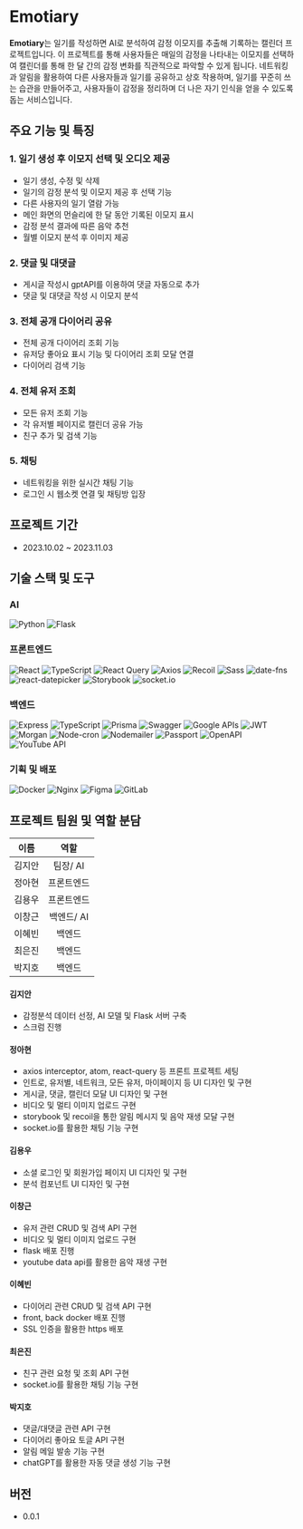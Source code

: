 # **Emotiary**

**Emotiary**는 일기를 작성하면 AI로 분석하여 감정 이모지를 추출해 기록하는 캘린더 프로젝트입니다. 이 프로젝트를 통해 사용자들은 매일의 감정을 나타내는 이모지를 선택하여 캘린더를 통해 한 달 간의 감정 변화를 직관적으로 파악할 수 있게 됩니다. 네트워킹과 알림을 활용하여 다른 사용자들과 일기를 공유하고 상호 작용하며, 일기를 꾸준히 쓰는 습관을 만들어주고, 사용자들이 감정을 정리하며 더 나은 자기 인식을 얻을 수 있도록 돕는 서비스입니다.

## **주요 기능 및 특징**

### **1. 일기 생성 후 이모지 선택 및 오디오 제공**
 - 일기 생성, 수정 및 삭제
 - 일기의 감정 분석 및 이모지 제공 후 선택 기능
 - 다른 사용자의 일기 열람 가능
 - 메인 화면의 먼슬리에 한 달 동안 기록된 이모지 표시
 - 감정 분석 결과에 따른 음악 추천
 - 월별 이모지 분석 후 이미지 제공

### **2. 댓글 및 대댓글**
 - 게시글 작성시 gptAPI를 이용하여 댓글 자동으로 추가
 - 댓글 및 대댓글 작성 시 이모지 분석

### **3. 전체 공개 다이어리 공유** 
 - 전체 공개 다이어리 조회 기능
 - 유저당 좋아요 표시 기능 및 다이어리 조회 모달 연결
 - 다이어리 검색 기능

### **4. 전체 유저 조회**
 - 모든 유저 조회 기능
 - 각 유저별 페이지로 캘린더 공유 가능
 - 친구 추가 및 검색 기능

### **5. 채팅**
 - 네트워킹을 위한 실시간 채팅 기능
 - 로그인 시 웹소켓 연결 및 채팅방 입장

## **프로젝트 기간**

- 2023.10.02 ~ 2023.11.03

## **기술 스택 및 도구**

### AI
![Python](https://img.shields.io/badge/Python-3776AB?style=for-the-badge&logo=python&logoColor=ffffff)
![Flask](https://img.shields.io/badge/Flask-000000?style=for-the-badge&logo=flask&logoColor=ffffff)

### 프론트엔드
![React](https://img.shields.io/badge/React-222222?style=for-the-badge&logo=react&logoColor=ffffff)
![TypeScript](https://img.shields.io/badge/TypeScript-3178C6?style=for-the-badge&logo=typescript&logoColor=ffffff)
![React Query](https://img.shields.io/badge/React_Query-FF4154?style=for-the-badge&logo=react-query&logoColor=ffffff)
![Axios](https://img.shields.io/badge/Axios-007ACC?style=for-the-badge&logo=axios&logoColor=ffffff)
![Recoil](https://img.shields.io/badge/Recoil-764ABC?style=for-the-badge&logo=recoil&logoColor=ffffff)
![Sass](https://img.shields.io/badge/Sass-CC6699?style=for-the-badge&logo=sass&logoColor=white)
![date-fns](https://img.shields.io/badge/date--fns-EA4AAA?style=for-the-badge)
![react-datepicker](https://img.shields.io/badge/react--datepicker-61DAFB?style=for-the-badge)
![Storybook](https://img.shields.io/badge/Storybook-FF4785?style=for-the-badge&logo=storybook&logoColor=ffffff)
![socket.io](https://img.shields.io/badge/socket.io-010101?style=for-the-badge&logo=socket.io&logoColor=ffffff)

### 백엔드
![Express](https://img.shields.io/badge/Express-000000?style=for-the-badge&logo=express&logoColor=ffffff)
![TypeScript](https://img.shields.io/badge/TypeScript-3178C6?style=for-the-badge&logo=typescript&logoColor=ffffff)
![Prisma](https://img.shields.io/badge/Prisma-2D3748?style=for-the-badge&logo=prisma&logoColor=white)
![Swagger](https://img.shields.io/badge/Swagger-85EA2D?style=for-the-badge&logo=swagger&logoColor=000000)
![Google APIs](https://img.shields.io/badge/Google%20APIs-4285F4?style=for-the-badge&logo=google&logoColor=ffffff)
![JWT](https://img.shields.io/badge/JWT-000000?style=for-the-badge&logo=json-web-tokens&logoColor=ffffff)
![Morgan](https://img.shields.io/badge/Morgan-82B41C?style=for-the-badge)
![Node-cron](https://img.shields.io/badge/Node--cron-00B289?style=for-the-badge)
![Nodemailer](https://img.shields.io/badge/Nodemailer-009688?style=for-the-badge)
![Passport](https://img.shields.io/badge/Passport-34E27C?style=for-the-badge)
![OpenAPI](https://img.shields.io/badge/OpenAPI-FF5733?style=for-the-badge)
![YouTube API](https://img.shields.io/badge/YouTube%20API-FF0000?style=for-the-badge)


### 기획 및 배포
![Docker](https://img.shields.io/badge/Docker-2496ED?style=for-the-badge&logo=docker&logoColor=ffffff)
![Nginx](https://img.shields.io/badge/Nginx-009639?style=for-the-badge&logo=nginx&logoColor=ffffff)
![Figma](https://img.shields.io/badge/Figma-F24E1E?style=for-the-badge&logo=figma&logoColor=ffffff)
![GitLab](https://img.shields.io/badge/GitLab-FCA121?style=for-the-badge&logo=gitlab&logoColor=ffffff)

## **프로젝트 팀원 및 역할 분담**

|  이름  |             역할              |
| :----: | :---------------------------: |
| 김지안 | 팀장/ AI |
| 정아현 |      프론트엔드       |
| 김용우 |      프론트엔드       |
| 이창근 |      백엔드/ AI       |
| 이혜빈 |      백엔드       |
| 최은진 |      백엔드       |
| 박지호 |      백엔드       |

#### 김지안
- 감정분석 데이터 선정, AI 모델 및 Flask 서버 구축
-  스크럼 진행

#### 정아현
- axios interceptor, atom, react-query 등 프론트 프로젝트 세팅
- 인트로, 유저별, 네트워크, 모든 유저, 마이페이지 등 UI 디자인 및 구현
- 게시글, 댓글, 캘린더 모달 UI 디자인 및 구현
- 비디오 및 멀티 이미지 업로드 구현
- storybook 및 recoil을 통한 알림 메시지 및 음악 재생 모달 구현
- socket.io를 활용한 채팅 기능 구현

#### 김용우
- 소셜 로그인 및 회원가입 페이지 UI 디자인 및 구현
- 분석 컴포넌트 UI 디자인 및 구현

#### 이창근
- 유저 관련 CRUD 및 검색 API 구현
- 비디오 및 멀티 이미지 업로드 구현
- flask 배포 진행
- youtube data api를 활용한 음악 재생 구현

#### 이혜빈
- 다이어리 관련 CRUD 및 검색 API 구현
- front, back docker 배포 진행
- SSL 인증을 활용한 https 배포

#### 최은진
- 친구 관련 요청 및 조회 API 구현
- socket.io를 활용한 채팅 기능 구현

#### 박지호
- 댓글/대댓글 관련 API 구현
- 다이어리 좋아요 토글 API 구현
- 알림 메일 발송 기능 구현
- chatGPT를 활용한 자동 댓글 생성 기능 구현
## **버전**

- 0.0.1

